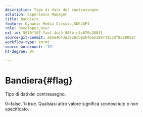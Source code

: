 ```yaml
---
description: Tipo di dati del contrassegno.
solution: Experience Manager
title: Bandiera
feature: Dynamic Media Classic,SDK/API
role: Developer,User
exl-id: 5916f107-7aaf-4cc9-98fb-c4c070c38031
source-git-commit: 206e4643e3926cb85b4be2189743578f88180be7
workflow-type: tm+mt
source-wordcount: '19'
ht-degree: 0%

---
```


# Bandiera{#flag}

Tipo di dati del contrassegno.

0=false, 1=true. Qualsiasi altro valore significa sconosciuto o non specificato.
